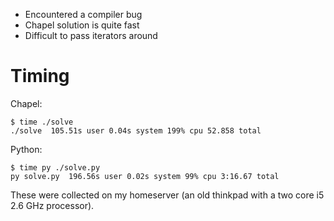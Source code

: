 - Encountered a compiler bug
- Chapel solution is quite fast
- Difficult to pass iterators around


# Timing

Chapel:

```shell
$ time ./solve
./solve  105.51s user 0.04s system 199% cpu 52.858 total
```

Python:

```
$ time py ./solve.py
py solve.py  196.56s user 0.02s system 99% cpu 3:16.67 total
```

These were collected on my homeserver (an old thinkpad with a two core i5 2.6
GHz processor).

